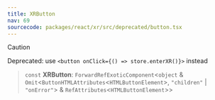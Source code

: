 ```yaml
---
title: XRButton
nav: 69
sourcecode: packages/react/xr/src/deprecated/button.tsx
---
```


> [!CAUTION]
> Deprecated: use `<button onClick={() => store.enterXR()}>` instead

> `const` **XRButton**: `ForwardRefExoticComponent`\<`object` & `Omit`\<`ButtonHTMLAttributes`\<`HTMLButtonElement`\>, `"children"` \| `"onError"`\> & `RefAttributes`\<`HTMLButtonElement`\>\>

